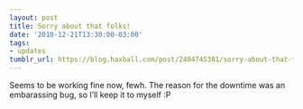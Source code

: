 ```yaml
---
layout: post
title: Sorry about that folks!
date: '2010-12-21T13:30:00-03:00'
tags:
- updates
tumblr_url: https://blog.haxball.com/post/2404745381/sorry-about-that-folks
---
```

Seems to be working fine now, fewh. The reason for the downtime was an embarassing bug, so I’ll keep it to myself :P

